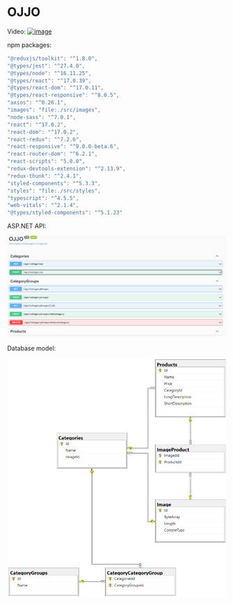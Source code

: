 # OJJO

Video: 
[![image](https://itiq.ps/wp-content/uploads/2021/10/youtube-video-titles.jpg)](https://www.youtube.com/watch?v=oWhcwaLBvqw)

npm packages: 
```js
"@reduxjs/toolkit": "^1.8.0",
"@types/jest": "^27.4.0",
"@types/node": "^16.11.25",
"@types/react": "^17.0.39",
"@types/react-dom": "^17.0.11",
"@types/react-responsive": "^8.0.5",
"axios": "^0.26.1",
"images": "file:./src/images",
"node-sass": "^7.0.1",
"react": "^17.0.2",
"react-dom": "^17.0.2",
"react-redux": "^7.2.6",
"react-responsive": "^9.0.0-beta.6",
"react-router-dom": "^6.2.1",
"react-scripts": "5.0.0",
"redux-devtools-extension": "^2.13.9",
"redux-thunk": "^2.4.1",
"styled-components": "^5.3.3",
"styles": "file:./src/styles",
"typescript": "^4.5.5",
"web-vitals": "^2.1.4",
"@types/styled-components": "^5.1.23"
```

ASP.NET API:

![API.png](https://github.com/Serhii-Buniak/OJJO/blob/master/files_for_readme/API.png?raw=true)

Database model:

![Db.png](https://github.com/Serhii-Buniak/OJJO/blob/master/files_for_readme/Db.png?raw=true)

